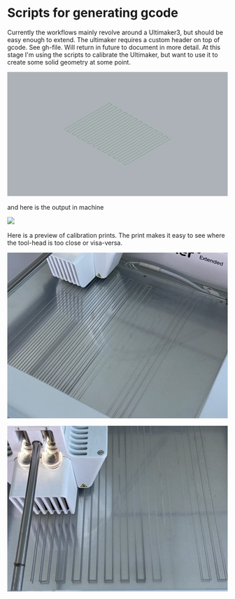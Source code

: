 # Scripts for generating gcode

Currently the workflows mainly revolve around a Ultimaker3, but should be easy enough to extend. The ultimaker requires a custom header on top of gcode. See gh-file. Will return in future to document in more detail. At this stage I'm using the scripts to calibrate the Ultimaker, but want to use it to create some solid geometry at some point.

![](img/toolpaths.png)

and here is the output in machine

![](img/ultimaker_grasshopper.gif)

Here is a preview of calibration prints. The print makes it easy to see where the tool-head is too close or visa-versa. 

![](img/ultimaker_print1.jpeg)

![](img/ultimaker_print2.jpeg)

